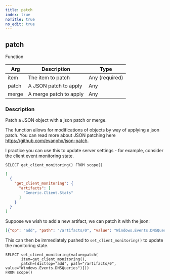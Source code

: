 ```yaml
---
title: patch
index: true
noTitle: true
no_edit: true
---
```




<div class="vql_item"></div>


## patch
<span class='vql_type label label-warning pull-right page-header'>Function</span>



<div class="vqlargs"></div>

Arg | Description | Type
----|-------------|-----
item|The item to patch|Any (required)
patch|A JSON patch to apply|Any
merge|A merge patch to apply|Any

### Description

Patch a JSON object with a json patch or merge.

The function allows for modifications of objects by way of
applying a json patch. You can read more about JSON patching here
https://github.com/evanphx/json-patch.

I practice you can use this to update server settings - for
example, consider the client event monitoring state.

```vql
SELECT get_client_monitoring() FROM scope()
```

```json
[
  {
    "get_client_monitoring": {
      "artifacts": [
        "Generic.Client.Stats"
      ]
    }
  }
]
```

Suppose we wish to add a new artifact, we can patch it with the json:
```json
[{"op": "add", "path": "/artifacts/0", "value": "Windows.Events.DNSQueries"}]
```

This can then be immediately pushed to `set_client_monitoring()`
to update the monitoring state.

```vql
SELECT set_client_monitoring(value=patch(
       item=get_client_monitoring(),
       patch=[dict(op="add", path="/artifacts/0", value="Windows.Events.DNSQueries")]))
FROM scope()
```


